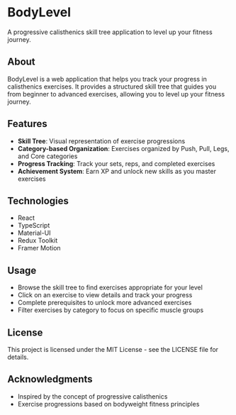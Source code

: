 # BodyLevel

A progressive calisthenics skill tree application to level up your fitness journey.

## About

BodyLevel is a web application that helps you track your progress in calisthenics exercises. It provides a structured skill tree that guides you from beginner to advanced exercises, allowing you to level up your fitness journey.

## Features

- **Skill Tree**: Visual representation of exercise progressions
- **Category-based Organization**: Exercises organized by Push, Pull, Legs, and Core categories
- **Progress Tracking**: Track your sets, reps, and completed exercises
- **Achievement System**: Earn XP and unlock new skills as you master exercises

## Technologies

- React
- TypeScript
- Material-UI
- Redux Toolkit
- Framer Motion

## Usage

- Browse the skill tree to find exercises appropriate for your level
- Click on an exercise to view details and track your progress
- Complete prerequisites to unlock more advanced exercises
- Filter exercises by category to focus on specific muscle groups

## License

This project is licensed under the MIT License - see the LICENSE file for details.

## Acknowledgments

- Inspired by the concept of progressive calisthenics
- Exercise progressions based on bodyweight fitness principles
